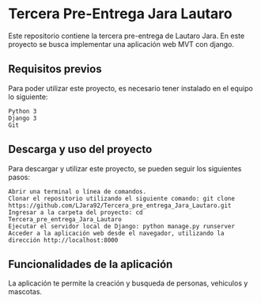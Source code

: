 # Tercera Pre-Entrega Jara Lautaro

Este repositorio contiene la tercera pre-entrega de Lautaro Jara. En este proyecto se busca implementar una aplicación web MVT con django.

## Requisitos previos

Para poder utilizar este proyecto, es necesario tener instalado en el equipo lo siguiente:

    Python 3
    Django 3
    Git

## Descarga y uso del proyecto

Para descargar y utilizar este proyecto, se pueden seguir los siguientes pasos:

    Abrir una terminal o línea de comandos.
    Clonar el repositorio utilizando el siguiente comando: git clone https://github.com/LJara92/Tercera_pre_entrega_Jara_Lautaro.git
    Ingresar a la carpeta del proyecto: cd Tercera_pre_entrega_Jara_Lautaro
    Ejecutar el servidor local de Django: python manage.py runserver
    Acceder a la aplicación web desde el navegador, utilizando la dirección http://localhost:8000

## Funcionalidades de la aplicación

La aplicación te permite la creación y busqueda de personas, vehiculos y mascotas.